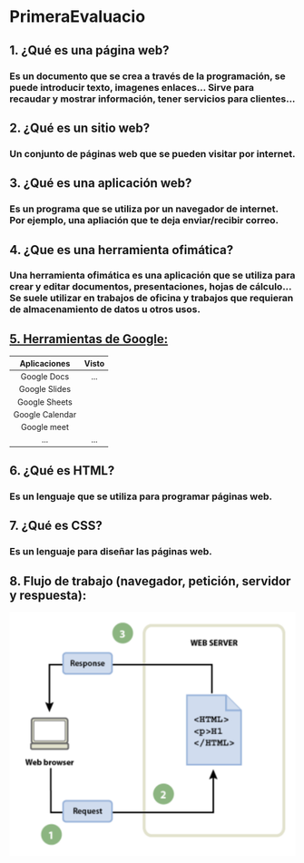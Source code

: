 # PrimeraEvaluacio


## 1. ¿Qué es una página web?
### Es un documento que se crea a través de la programación, se puede introducir texto, imagenes enlaces... Sirve para recaudar y mostrar información, tener servicios para clientes...

## 2. ¿Qué es un sitio web?
### Un conjunto de páginas web que se pueden visitar por internet.

## 3. ¿Qué es una aplicación web?
### Es un programa que se utiliza por un navegador de internet. Por ejemplo, una apliación que te deja enviar/recibir correo.

## 4. ¿Que es una herramienta ofimática?
### Una herramienta ofimática es una aplicación que se utiliza para crear y editar documentos, presentaciones, hojas de cálculo... Se suele utilizar en trabajos de oficina y trabajos que requieran de almacenamiento de datos u otros usos.

## [5. Herramientas de Google:](https://www.google.com/intl/es-419/chrome/browser-tools/)

|Aplicaciones |Visto |
|:------------:|:----------:|
| Google Docs |...|
| Google Slides | |
| Google Sheets | |
| Google Calendar | |
| Google meet | |
| ... | ... |



## 6. ¿Qué es HTML?
### Es un lenguaje que se utiliza para programar páginas web.

## 7. ¿Qué es CSS?
### Es un lenguaje para diseñar las páginas web.

## 8. Flujo de trabajo (navegador, petición, servidor y respuesta):

![Imagen](https://github.com/estebanantinolo/AntinoloCaballero_2425_smx2_m8_uf1_a1/blob/main/Imagen.png)
